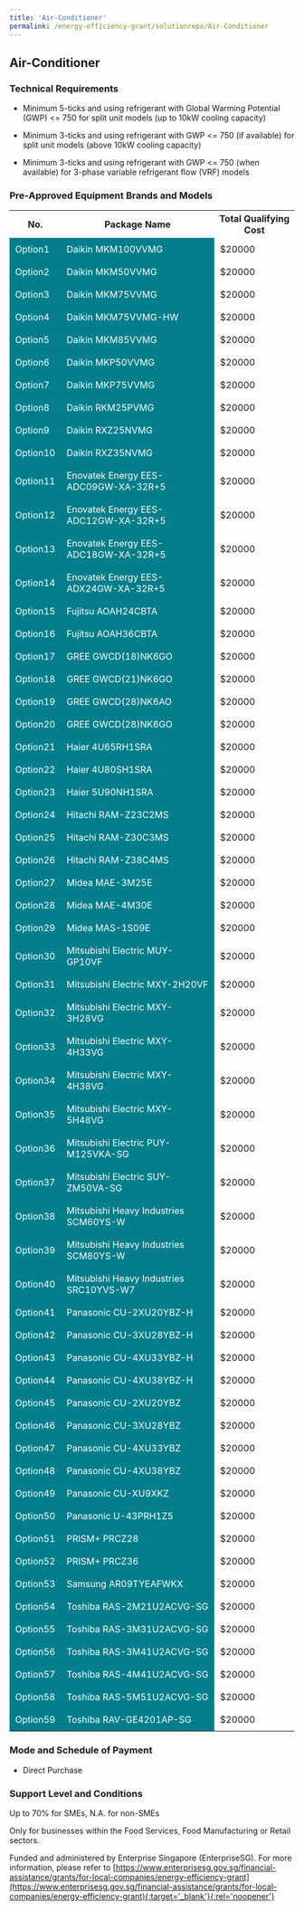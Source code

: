 ```yaml
---
title: 'Air-Conditioner'
permalink: /energy-efficiency-grant/solutionrepo/Air-Conditioner
---
```


## Air-Conditioner

### Technical Requirements

- Minimum 5-ticks and using refrigerant with Global Warming Potential (GWP) <= 750 for split unit models (up to 10kW cooling capacity)

- Minimum 3-ticks and using refrigerant with GWP <= 750 (if available) for split unit models (above 10kW cooling capacity)

- Minimum 3-ticks and using refrigerant with GWP <= 750 (when available) for 3-phase variable refrigerant flow (VRF) models


### Pre-Approved Equipment Brands and Models

<table>
<tr>
<th><b>No.</b></th>
<th><b>Package Name</b></th>
<th><b>Total Qualifying Cost</b></th>
</tr>
<tr>
<td style='padding: 10px; background-color: #037E8A; color: #FFFFFF;'>Option1</td>
<td style='padding: 10px; background-color: #037E8A; color: #FFFFFF;'>Daikin MKM100VVMG</td>
<td style='padding: 10px;'>$20000</td>
</tr>
<tr>
<td style='padding: 10px; background-color: #037E8A; color: #FFFFFF;'>Option2</td>
<td style='padding: 10px; background-color: #037E8A; color: #FFFFFF;'>Daikin MKM50VVMG</td>
<td style='padding: 10px;'>$20000</td>
</tr>
<tr>
<td style='padding: 10px; background-color: #037E8A; color: #FFFFFF;'>Option3</td>
<td style='padding: 10px; background-color: #037E8A; color: #FFFFFF;'>Daikin MKM75VVMG</td>
<td style='padding: 10px;'>$20000</td>
</tr>
<tr>
<td style='padding: 10px; background-color: #037E8A; color: #FFFFFF;'>Option4</td>
<td style='padding: 10px; background-color: #037E8A; color: #FFFFFF;'>Daikin MKM75VVMG-HW</td>
<td style='padding: 10px;'>$20000</td>
</tr>
<tr>
<td style='padding: 10px; background-color: #037E8A; color: #FFFFFF;'>Option5</td>
<td style='padding: 10px; background-color: #037E8A; color: #FFFFFF;'>Daikin MKM85VVMG</td>
<td style='padding: 10px;'>$20000</td>
</tr>
<tr>
<td style='padding: 10px; background-color: #037E8A; color: #FFFFFF;'>Option6</td>
<td style='padding: 10px; background-color: #037E8A; color: #FFFFFF;'>Daikin MKP50VVMG</td>
<td style='padding: 10px;'>$20000</td>
</tr>
<tr>
<td style='padding: 10px; background-color: #037E8A; color: #FFFFFF;'>Option7</td>
<td style='padding: 10px; background-color: #037E8A; color: #FFFFFF;'>Daikin MKP75VVMG</td>
<td style='padding: 10px;'>$20000</td>
</tr>
<tr>
<td style='padding: 10px; background-color: #037E8A; color: #FFFFFF;'>Option8</td>
<td style='padding: 10px; background-color: #037E8A; color: #FFFFFF;'>Daikin RKM25PVMG</td>
<td style='padding: 10px;'>$20000</td>
</tr>
<tr>
<td style='padding: 10px; background-color: #037E8A; color: #FFFFFF;'>Option9</td>
<td style='padding: 10px; background-color: #037E8A; color: #FFFFFF;'>Daikin RXZ25NVMG</td>
<td style='padding: 10px;'>$20000</td>
</tr>
<tr>
<td style='padding: 10px; background-color: #037E8A; color: #FFFFFF;'>Option10</td>
<td style='padding: 10px; background-color: #037E8A; color: #FFFFFF;'>Daikin RXZ35NVMG</td>
<td style='padding: 10px;'>$20000</td>
</tr>
<tr>
<td style='padding: 10px; background-color: #037E8A; color: #FFFFFF;'>Option11</td>
<td style='padding: 10px; background-color: #037E8A; color: #FFFFFF;'>Enovatek Energy EES-ADC09GW-XA-32R+5</td>
<td style='padding: 10px;'>$20000</td>
</tr>
<tr>
<td style='padding: 10px; background-color: #037E8A; color: #FFFFFF;'>Option12</td>
<td style='padding: 10px; background-color: #037E8A; color: #FFFFFF;'>Enovatek Energy EES-ADC12GW-XA-32R+5</td>
<td style='padding: 10px;'>$20000</td>
</tr>
<tr>
<td style='padding: 10px; background-color: #037E8A; color: #FFFFFF;'>Option13</td>
<td style='padding: 10px; background-color: #037E8A; color: #FFFFFF;'>Enovatek Energy EES-ADC18GW-XA-32R+5</td>
<td style='padding: 10px;'>$20000</td>
</tr>
<tr>
<td style='padding: 10px; background-color: #037E8A; color: #FFFFFF;'>Option14</td>
<td style='padding: 10px; background-color: #037E8A; color: #FFFFFF;'>Enovatek Energy EES-ADX24GW-XA-32R+5</td>
<td style='padding: 10px;'>$20000</td>
</tr>
<tr>
<td style='padding: 10px; background-color: #037E8A; color: #FFFFFF;'>Option15</td>
<td style='padding: 10px; background-color: #037E8A; color: #FFFFFF;'>Fujitsu AOAH24CBTA</td>
<td style='padding: 10px;'>$20000</td>
</tr>
<tr>
<td style='padding: 10px; background-color: #037E8A; color: #FFFFFF;'>Option16</td>
<td style='padding: 10px; background-color: #037E8A; color: #FFFFFF;'>Fujitsu AOAH36CBTA</td>
<td style='padding: 10px;'>$20000</td>
</tr>
<tr>
<td style='padding: 10px; background-color: #037E8A; color: #FFFFFF;'>Option17</td>
<td style='padding: 10px; background-color: #037E8A; color: #FFFFFF;'>GREE GWCD(18)NK6GO</td>
<td style='padding: 10px;'>$20000</td>
</tr>
<tr>
<td style='padding: 10px; background-color: #037E8A; color: #FFFFFF;'>Option18</td>
<td style='padding: 10px; background-color: #037E8A; color: #FFFFFF;'>GREE GWCD(21)NK6GO</td>
<td style='padding: 10px;'>$20000</td>
</tr>
<tr>
<td style='padding: 10px; background-color: #037E8A; color: #FFFFFF;'>Option19</td>
<td style='padding: 10px; background-color: #037E8A; color: #FFFFFF;'>GREE GWCD(28)NK6AO</td>
<td style='padding: 10px;'>$20000</td>
</tr>
<tr>
<td style='padding: 10px; background-color: #037E8A; color: #FFFFFF;'>Option20</td>
<td style='padding: 10px; background-color: #037E8A; color: #FFFFFF;'>GREE GWCD(28)NK6GO</td>
<td style='padding: 10px;'>$20000</td>
</tr>
<tr>
<td style='padding: 10px; background-color: #037E8A; color: #FFFFFF;'>Option21</td>
<td style='padding: 10px; background-color: #037E8A; color: #FFFFFF;'>Haier 4U65RH1SRA</td>
<td style='padding: 10px;'>$20000</td>
</tr>
<tr>
<td style='padding: 10px; background-color: #037E8A; color: #FFFFFF;'>Option22</td>
<td style='padding: 10px; background-color: #037E8A; color: #FFFFFF;'>Haier 4U80SH1SRA</td>
<td style='padding: 10px;'>$20000</td>
</tr>
<tr>
<td style='padding: 10px; background-color: #037E8A; color: #FFFFFF;'>Option23</td>
<td style='padding: 10px; background-color: #037E8A; color: #FFFFFF;'>Haier 5U90NH1SRA</td>
<td style='padding: 10px;'>$20000</td>
</tr>
<tr>
<td style='padding: 10px; background-color: #037E8A; color: #FFFFFF;'>Option24</td>
<td style='padding: 10px; background-color: #037E8A; color: #FFFFFF;'>Hitachi RAM-Z23C2MS</td>
<td style='padding: 10px;'>$20000</td>
</tr>
<tr>
<td style='padding: 10px; background-color: #037E8A; color: #FFFFFF;'>Option25</td>
<td style='padding: 10px; background-color: #037E8A; color: #FFFFFF;'>Hitachi RAM-Z30C3MS</td>
<td style='padding: 10px;'>$20000</td>
</tr>
<tr>
<td style='padding: 10px; background-color: #037E8A; color: #FFFFFF;'>Option26</td>
<td style='padding: 10px; background-color: #037E8A; color: #FFFFFF;'>Hitachi RAM-Z38C4MS</td>
<td style='padding: 10px;'>$20000</td>
</tr>
<tr>
<td style='padding: 10px; background-color: #037E8A; color: #FFFFFF;'>Option27</td>
<td style='padding: 10px; background-color: #037E8A; color: #FFFFFF;'>Midea MAE-3M25E</td>
<td style='padding: 10px;'>$20000</td>
</tr>
<tr>
<td style='padding: 10px; background-color: #037E8A; color: #FFFFFF;'>Option28</td>
<td style='padding: 10px; background-color: #037E8A; color: #FFFFFF;'>Midea MAE-4M30E</td>
<td style='padding: 10px;'>$20000</td>
</tr>
<tr>
<td style='padding: 10px; background-color: #037E8A; color: #FFFFFF;'>Option29</td>
<td style='padding: 10px; background-color: #037E8A; color: #FFFFFF;'>Midea MAS-1S09E</td>
<td style='padding: 10px;'>$20000</td>
</tr>
<tr>
<td style='padding: 10px; background-color: #037E8A; color: #FFFFFF;'>Option30</td>
<td style='padding: 10px; background-color: #037E8A; color: #FFFFFF;'>Mitsubishi Electric MUY-GP10VF</td>
<td style='padding: 10px;'>$20000</td>
</tr>
<tr>
<td style='padding: 10px; background-color: #037E8A; color: #FFFFFF;'>Option31</td>
<td style='padding: 10px; background-color: #037E8A; color: #FFFFFF;'>Mitsubishi Electric MXY-2H20VF</td>
<td style='padding: 10px;'>$20000</td>
</tr>
<tr>
<td style='padding: 10px; background-color: #037E8A; color: #FFFFFF;'>Option32</td>
<td style='padding: 10px; background-color: #037E8A; color: #FFFFFF;'>Mitsubishi Electric MXY-3H28VG</td>
<td style='padding: 10px;'>$20000</td>
</tr>
<tr>
<td style='padding: 10px; background-color: #037E8A; color: #FFFFFF;'>Option33</td>
<td style='padding: 10px; background-color: #037E8A; color: #FFFFFF;'>Mitsubishi Electric MXY-4H33VG</td>
<td style='padding: 10px;'>$20000</td>
</tr>
<tr>
<td style='padding: 10px; background-color: #037E8A; color: #FFFFFF;'>Option34</td>
<td style='padding: 10px; background-color: #037E8A; color: #FFFFFF;'>Mitsubishi Electric MXY-4H38VG</td>
<td style='padding: 10px;'>$20000</td>
</tr>
<tr>
<td style='padding: 10px; background-color: #037E8A; color: #FFFFFF;'>Option35</td>
<td style='padding: 10px; background-color: #037E8A; color: #FFFFFF;'>Mitsubishi Electric MXY-5H48VG</td>
<td style='padding: 10px;'>$20000</td>
</tr>
<tr>
<td style='padding: 10px; background-color: #037E8A; color: #FFFFFF;'>Option36</td>
<td style='padding: 10px; background-color: #037E8A; color: #FFFFFF;'>Mitsubishi Electric PUY-M125VKA-SG</td>
<td style='padding: 10px;'>$20000</td>
</tr>
<tr>
<td style='padding: 10px; background-color: #037E8A; color: #FFFFFF;'>Option37</td>
<td style='padding: 10px; background-color: #037E8A; color: #FFFFFF;'>Mitsubishi Electric SUY-ZM50VA-SG</td>
<td style='padding: 10px;'>$20000</td>
</tr>
<tr>
<td style='padding: 10px; background-color: #037E8A; color: #FFFFFF;'>Option38</td>
<td style='padding: 10px; background-color: #037E8A; color: #FFFFFF;'>Mitsubishi Heavy Industries SCM60YS-W</td>
<td style='padding: 10px;'>$20000</td>
</tr>
<tr>
<td style='padding: 10px; background-color: #037E8A; color: #FFFFFF;'>Option39</td>
<td style='padding: 10px; background-color: #037E8A; color: #FFFFFF;'>Mitsubishi Heavy Industries SCM80YS-W</td>
<td style='padding: 10px;'>$20000</td>
</tr>
<tr>
<td style='padding: 10px; background-color: #037E8A; color: #FFFFFF;'>Option40</td>
<td style='padding: 10px; background-color: #037E8A; color: #FFFFFF;'>Mitsubishi Heavy Industries SRC10YVS-W7</td>
<td style='padding: 10px;'>$20000</td>
</tr>
<tr>
<td style='padding: 10px; background-color: #037E8A; color: #FFFFFF;'>Option41</td>
<td style='padding: 10px; background-color: #037E8A; color: #FFFFFF;'>Panasonic  CU-2XU20YBZ-H</td>
<td style='padding: 10px;'>$20000</td>
</tr>
<tr>
<td style='padding: 10px; background-color: #037E8A; color: #FFFFFF;'>Option42</td>
<td style='padding: 10px; background-color: #037E8A; color: #FFFFFF;'>Panasonic  CU-3XU28YBZ-H</td>
<td style='padding: 10px;'>$20000</td>
</tr>
<tr>
<td style='padding: 10px; background-color: #037E8A; color: #FFFFFF;'>Option43</td>
<td style='padding: 10px; background-color: #037E8A; color: #FFFFFF;'>Panasonic  CU-4XU33YBZ-H</td>
<td style='padding: 10px;'>$20000</td>
</tr>
<tr>
<td style='padding: 10px; background-color: #037E8A; color: #FFFFFF;'>Option44</td>
<td style='padding: 10px; background-color: #037E8A; color: #FFFFFF;'>Panasonic  CU-4XU38YBZ-H</td>
<td style='padding: 10px;'>$20000</td>
</tr>
<tr>
<td style='padding: 10px; background-color: #037E8A; color: #FFFFFF;'>Option45</td>
<td style='padding: 10px; background-color: #037E8A; color: #FFFFFF;'>Panasonic CU-2XU20YBZ</td>
<td style='padding: 10px;'>$20000</td>
</tr>
<tr>
<td style='padding: 10px; background-color: #037E8A; color: #FFFFFF;'>Option46</td>
<td style='padding: 10px; background-color: #037E8A; color: #FFFFFF;'>Panasonic CU-3XU28YBZ</td>
<td style='padding: 10px;'>$20000</td>
</tr>
<tr>
<td style='padding: 10px; background-color: #037E8A; color: #FFFFFF;'>Option47</td>
<td style='padding: 10px; background-color: #037E8A; color: #FFFFFF;'>Panasonic CU-4XU33YBZ</td>
<td style='padding: 10px;'>$20000</td>
</tr>
<tr>
<td style='padding: 10px; background-color: #037E8A; color: #FFFFFF;'>Option48</td>
<td style='padding: 10px; background-color: #037E8A; color: #FFFFFF;'>Panasonic CU-4XU38YBZ</td>
<td style='padding: 10px;'>$20000</td>
</tr>
<tr>
<td style='padding: 10px; background-color: #037E8A; color: #FFFFFF;'>Option49</td>
<td style='padding: 10px; background-color: #037E8A; color: #FFFFFF;'>Panasonic CU-XU9XKZ</td>
<td style='padding: 10px;'>$20000</td>
</tr>
<tr>
<td style='padding: 10px; background-color: #037E8A; color: #FFFFFF;'>Option50</td>
<td style='padding: 10px; background-color: #037E8A; color: #FFFFFF;'>Panasonic U-43PRH1Z5</td>
<td style='padding: 10px;'>$20000</td>
</tr>
<tr>
<td style='padding: 10px; background-color: #037E8A; color: #FFFFFF;'>Option51</td>
<td style='padding: 10px; background-color: #037E8A; color: #FFFFFF;'>PRISM+ PRCZ28</td>
<td style='padding: 10px;'>$20000</td>
</tr>
<tr>
<td style='padding: 10px; background-color: #037E8A; color: #FFFFFF;'>Option52</td>
<td style='padding: 10px; background-color: #037E8A; color: #FFFFFF;'>PRISM+ PRCZ36</td>
<td style='padding: 10px;'>$20000</td>
</tr>
<tr>
<td style='padding: 10px; background-color: #037E8A; color: #FFFFFF;'>Option53</td>
<td style='padding: 10px; background-color: #037E8A; color: #FFFFFF;'>Samsung AR09TYEAFWKX</td>
<td style='padding: 10px;'>$20000</td>
</tr>
<tr>
<td style='padding: 10px; background-color: #037E8A; color: #FFFFFF;'>Option54</td>
<td style='padding: 10px; background-color: #037E8A; color: #FFFFFF;'>Toshiba RAS-2M21U2ACVG-SG</td>
<td style='padding: 10px;'>$20000</td>
</tr>
<tr>
<td style='padding: 10px; background-color: #037E8A; color: #FFFFFF;'>Option55</td>
<td style='padding: 10px; background-color: #037E8A; color: #FFFFFF;'>Toshiba RAS-3M31U2ACVG-SG</td>
<td style='padding: 10px;'>$20000</td>
</tr>
<tr>
<td style='padding: 10px; background-color: #037E8A; color: #FFFFFF;'>Option56</td>
<td style='padding: 10px; background-color: #037E8A; color: #FFFFFF;'>Toshiba RAS-3M41U2ACVG-SG</td>
<td style='padding: 10px;'>$20000</td>
</tr>
<tr>
<td style='padding: 10px; background-color: #037E8A; color: #FFFFFF;'>Option57</td>
<td style='padding: 10px; background-color: #037E8A; color: #FFFFFF;'>Toshiba RAS-4M41U2ACVG-SG</td>
<td style='padding: 10px;'>$20000</td>
</tr>
<tr>
<td style='padding: 10px; background-color: #037E8A; color: #FFFFFF;'>Option58</td>
<td style='padding: 10px; background-color: #037E8A; color: #FFFFFF;'>Toshiba RAS-5M51U2ACVG-SG</td>
<td style='padding: 10px;'>$20000</td>
</tr>
<tr>
<td style='padding: 10px; background-color: #037E8A; color: #FFFFFF;'>Option59</td>
<td style='padding: 10px; background-color: #037E8A; color: #FFFFFF;'>Toshiba RAV-GE4201AP-SG</td>
<td style='padding: 10px;'>$20000</td>
</tr>
</table>

### Mode and Schedule of Payment 

- Direct Purchase

### Support Level and Conditions

Up to 70% for SMEs, N.A. for non-SMEs

Only for businesses within the Food Services, Food Manufacturing or Retail sectors.

Funded and administered by Enterprise Singapore (EnterpriseSG). For more information, please refer to [https://www.enterprisesg.gov.sg/financial-assistance/grants/for-local-companies/energy-efficiency-grant](https://www.enterprisesg.gov.sg/financial-assistance/grants/for-local-companies/energy-efficiency-grant){:target='_blank'}{:rel='noopener'}

<script src='/jquery/resize-tables.js'></script>
